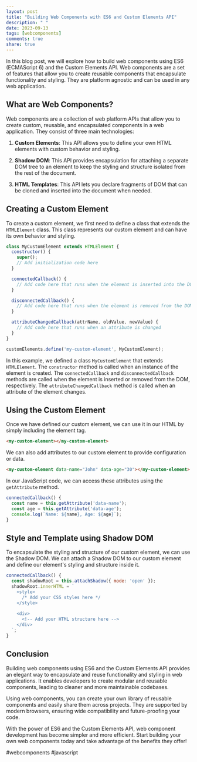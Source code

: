 ```yaml
---
layout: post
title: "Building Web Components with ES6 and Custom Elements API"
description: " "
date: 2023-09-13
tags: [webcomponents]
comments: true
share: true
---
```


In this blog post, we will explore how to build web components using ES6 (ECMAScript 6) and the Custom Elements API. Web components are a set of features that allow you to create reusable components that encapsulate functionality and styling. They are platform agnostic and can be used in any web application.

## What are Web Components?

Web components are a collection of web platform APIs that allow you to create custom, reusable, and encapsulated components in a web application. They consist of three main technologies:

1. **Custom Elements**: This API allows you to define your own HTML elements with custom behavior and styling.

2. **Shadow DOM**: This API provides encapsulation for attaching a separate DOM tree to an element to keep the styling and structure isolated from the rest of the document.

3. **HTML Templates**: This API lets you declare fragments of DOM that can be cloned and inserted into the document when needed.

## Creating a Custom Element

To create a custom element, we first need to define a class that extends the `HTMLElement` class. This class represents our custom element and can have its own behavior and styling.

```javascript
class MyCustomElement extends HTMLElement {
  constructor() {
    super();
    // Add initialization code here
  }

  connectedCallback() {
    // Add code here that runs when the element is inserted into the DOM
  }

  disconnectedCallback() {
    // Add code here that runs when the element is removed from the DOM
  }

  attributeChangedCallback(attrName, oldValue, newValue) {
    // Add code here that runs when an attribute is changed
  }
}

customElements.define('my-custom-element', MyCustomElement);
```

In this example, we defined a class `MyCustomElement` that extends `HTMLElement`. The `constructor` method is called when an instance of the element is created. The `connectedCallback` and `disconnectedCallback` methods are called when the element is inserted or removed from the DOM, respectively. The `attributeChangedCallback` method is called when an attribute of the element changes.

## Using the Custom Element

Once we have defined our custom element, we can use it in our HTML by simply including the element tag.

```html
<my-custom-element></my-custom-element>
```

We can also add attributes to our custom element to provide configuration or data.

```html
<my-custom-element data-name="John" data-age="30"></my-custom-element>
```

In our JavaScript code, we can access these attributes using the `getAttribute` method.

```javascript
connectedCallback() {
  const name = this.getAttribute('data-name');
  const age = this.getAttribute('data-age');
  console.log(`Name: ${name}, Age: ${age}`);
}
```

## Style and Template using Shadow DOM

To encapsulate the styling and structure of our custom element, we can use the Shadow DOM. We can attach a Shadow DOM to our custom element and define our element's styling and structure inside it.

```javascript
connectedCallback() {
  const shadowRoot = this.attachShadow({ mode: 'open' });
  shadowRoot.innerHTML = `
    <style>
      /* Add your CSS styles here */
    </style>
  
    <div>
      <!-- Add your HTML structure here -->
    </div>
  `;
}
```

## Conclusion

Building web components using ES6 and the Custom Elements API provides an elegant way to encapsulate and reuse functionality and styling in web applications. It enables developers to create modular and reusable components, leading to cleaner and more maintainable codebases.

Using web components, you can create your own library of reusable components and easily share them across projects. They are supported by modern browsers, ensuring wide compatibility and future-proofing your code.

With the power of ES6 and the Custom Elements API, web component development has become simpler and more efficient. Start building your own web components today and take advantage of the benefits they offer!

#webcomponents #javascript
